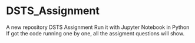# DSTS_Assignment
A new repository DSTS Assignment
Run it with Jupyter Notebook in Python
If got the code running one by one, all the assigment questions will show.
